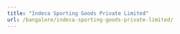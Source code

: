 ```yaml
---
title: "Indeca Sporting Goods Private Limited"
url: /bangalore/indeca-sporting-goods-private-limited/
---
```

